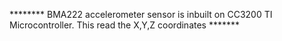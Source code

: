 

******** BMA222 accelerometer sensor is inbuilt on CC3200 TI Microcontroller. This read the X,Y,Z coordinates *******
